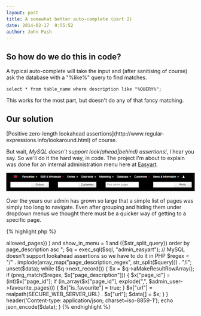 ```yaml
---
layout: post
title: A somewhat better auto-complete (part 2)
date: 2014-02-17  9:55:52
author: John Pash
---
```


## So how do we do this in code?
A typical auto-complete will take the input and (after sanitising of course) ask the database with a "%like%" query to find matches.

    select * from table_name where description like "%QUERY%";

This works for the most part, but doesn't do any of that fancy matching.


## Our solution
<div id="solution"></div>
[Positive zero-length lookahead assertions](http://www.regular-expressions.info/lookaround.html) of course.

But wait, *MySQL doesn't support look(ahead|behind) assertions!*, I hear you say. So we'll do it the hard way, in code.
The project I'm about to explain was done for an internal administration menu here at [Easyart](http://www.easyart.com).

![Admin menu](/assets/img/posts/admin-menu.png)

Over the years our admin has grown so large that a simple list of pages was simply too long to navigate. Even after grouping
and hiding them under dropdown menus we thought there must be a quicker way of getting to a specific page.

{% highlight php %}
<?php

// a-z only please...
$query = preg_replace("/[^a-z]/", "", strtolower(trim($_GET["q"])));

function page_description_by_character($s)
{
    return "page_description like '%{$s}%'";
}

function post_title_by_character($s)
{
    return "post_title like '%{$s}%'";
}

function page_description_regex($x)
{
    return "(?={$x}).*";
}

if ($query != "") {
    $str_split_query = implode(" and ", array_map("page_description_by_character", str_split($query)));

    $sql = "
        select
            page_id,
            page_name as url,
            page_description
        from
            admin_pages
        where
            (
                require_authorisation = 0
                or
                page_id in({$admin_user->allowed_pages})
            ) and
            show_in_menu = 1 and
            ({$str_split_query})
        order by page_description asc
    ";

    $q = exec_sql($sql, "admin_easyart");

    // MySQL doesn't support lookahead assertions so we have to do it in PHP
    $regex = "/" . implode(array_map("page_description_regex", str_split($query))) . "/i";
    
    unset($data);
    while ($q->next_record()) {
        $x = $q->aMakeResultRowArray();

        if (preg_match($regex, $x["page_description"])) {
            $x["page_id"] = (int)$x["page_id"];
            if (in_array($x["page_id"], explode(",", $admin_user->favourite_pages))) {
                $x["is_favourite"] = true;
            }
            $x["url"] = realpath(SECURE_WEB_SERVER_URL) . $x["url"];
            $data[] = $x;
        }
    }

    header('Content-type: application/json; charset=iso-8859-1');
    echo json_encode($data);
}

{% endhighlight %}
